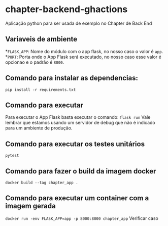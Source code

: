 # chapter-backend-ghactions
Aplicação python para ser usada de exemplo no Chapter de Back End


## Variaveis de ambiente
*`FLASK_APP`: Nome do módulo com o app flask, no nosso caso o valor é `app`.
*`PORT`: Porta onde o App Flask será executado, no nosso caso esse valor é opcionao e o padrão é `8000`.

## Comando para instalar as dependencias:
`pip install -r requirements.txt`

## Comando para executar
Para executar o App Flask basta executar o comando:
`flask run`
Vale lembrar que estamos usando um servidor de debug que não é indicado para um ambiente de produção.

## Comando para executar os testes unitários
`pytest`

## Comando para fazer o build da imagem docker
`docker build --tag chapter_app . `

## Comando para executar um container com a imagem gerada
`docker run -env FLASK_APP=app -p 8000:8000 chapter_app`
Verificar caso